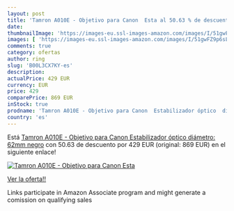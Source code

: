```yaml
---
layout: post
title: 'Tamron A010E - Objetivo para Canon  Esta al 50.63 % de descuento'
date: 
thumbnailImage: 'https://images-eu.ssl-images-amazon.com/images/I/51gwFZ9p6sL._SL200_.jpg'
images: [ 'https://images-eu.ssl-images-amazon.com/images/I/51gwFZ9p6sL._SL200_.jpg' ]
comments: true
category: ofertas
author: ring
slug: 'B00L3CX7KY-es'
description:
actualPrice: 429 EUR
currency: EUR
price: 429
comparePrice: 869 EUR
inStock: true
prodname: 'Tamron A010E - Objetivo para Canon  Estabilizador óptico  diámetro: 62mm   negro'
country: 'es'
---
```


Está [Tamron A010E - Objetivo para Canon  Estabilizador óptico  diámetro: 62mm   negro](https://www.amazon.es/dp/B00L3CX7KY/?tag=tolees-21) con 50.63 de descuento por 429 EUR (original: 869 EUR) en el siguiente enlace!

[![Tamron A010E - Objetivo para Canon  Esta](https://images-eu.ssl-images-amazon.com/images/I/51gwFZ9p6sL._SL200_.jpg)](https://www.amazon.es/dp/B00L3CX7KY/?tag=tolees-21)

[Ver la oferta!!](https://www.amazon.es/dp/B00L3CX7KY/?tag=tolees-21)

Links participate in Amazon Associate program and might generate a comission on qualifying sales


